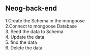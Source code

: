 ## Neog-back-end
1.Create the Schema in the mongoose <br/>
2.Connect to mongoose Database <br/>
3. Seed the data to Schema <br/>
4. Update the data <br/>
5. find the data <br/>
6. Delete the data <br/>
